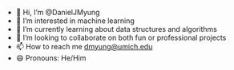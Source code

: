 - 👋 Hi, I’m @DanielJMyung
- 👀 I’m interested in machine learning
- 🌱 I’m currently learning about data structures and algorithms
- 💞️ I’m looking to collaborate on both fun or professional projects
- 📫 How to reach me dmyung@umich.edu
- 😄 Pronouns: He/Him

<!---
DanielJMyung/DanielJMyung is a ✨ special ✨ repository because its `README.md` (this file) appears on your GitHub profile.
You can click the Preview link to take a look at your changes.
--->
